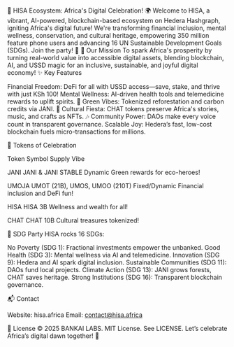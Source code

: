 🎉 HISA Ecosystem: Africa's Digital Celebration! 🌍
Welcome to HISA, a vibrant, AI-powered, blockchain-based ecosystem on Hedera Hashgraph, igniting Africa's digital future! We're transforming financial inclusion, mental wellness, conservation, and cultural heritage, empowering 350 million feature phone users and advancing 16 UN Sustainable Development Goals (SDGs). Join the party! 🎈
🥳 Our Mission
To spark Africa's prosperity by turning real-world value into accessible digital assets, blending blockchain, AI, and USSD magic for an inclusive, sustainable, and joyful digital economy!
✨ Key Features

Financial Freedom: DeFi for all with USSD access—save, stake, and thrive with just KSh 100!
Mental Wellness: AI-driven health tools and telemedicine rewards to uplift spirits. 🧘
Green Vibes: Tokenized reforestation and carbon credits via JANI. 🌱
Cultural Fiesta: CHAT tokens preserve Africa's stories, music, and crafts as NFTs. 🎶
Community Power: DAOs make every voice count in transparent governance.
Scalable Joy: Hedera’s fast, low-cost blockchain fuels micro-transactions for millions.

🎁 Tokens of Celebration



Token
Symbol
Supply
Vibe



JANI
JANI & JANI STABLE
Dynamic
Green rewards for eco-heroes!


UMOJA
UMOT (21B), UMOS, UMOO (210T)
Fixed/Dynamic
Financial inclusion and DeFi fun!


HISA
HISA
3B
Wellness and wealth for all!


CHAT
CHAT
10B
Cultural treasures tokenized!


🌟 SDG Party
HISA rocks 16 SDGs:

No Poverty (SDG 1): Fractional investments empower the unbanked.
Good Health (SDG 3): Mental wellness via AI and telemedicine.
Innovation (SDG 9): Hedera and AI spark digital inclusion.
Sustainable Communities (SDG 11): DAOs fund local projects.
Climate Action (SDG 13): JANI grows forests, CHAT saves heritage.
Strong Institutions (SDG 16): Transparent blockchain governance.





📬 Contact

Website: hisa.africa
Email: contact@hisa.africa

🎊 License
© 2025 BANKAI LABS. MIT License. See LICENSE.
Let’s celebrate Africa’s digital dawn together! 🌅
